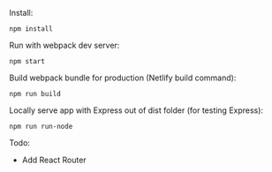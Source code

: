 Install:

`npm install`

Run with webpack dev server:

`npm start`

Build webpack bundle for production (Netlify build command):

`npm run build`

Locally serve app with Express out of dist folder (for testing Express):

`npm run run-node`

Todo:
- Add React Router